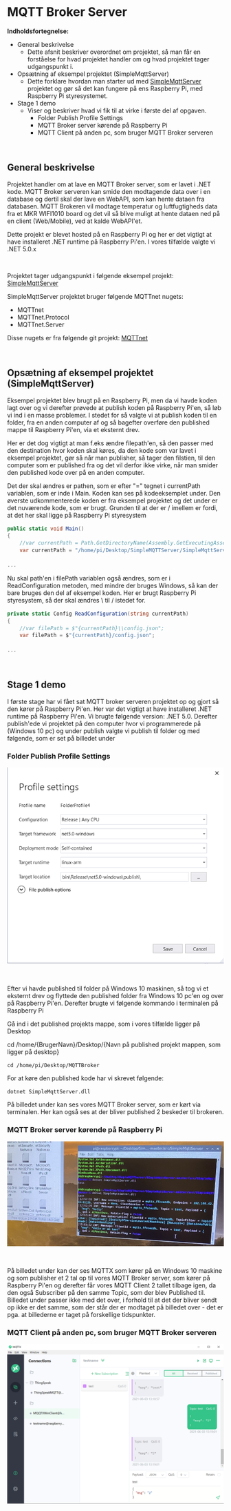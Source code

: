 # MQTT Broker Server

**Indholdsfortegnelse:**

* General beskrivelse
  * Dette afsnit beskriver overordnet om projektet, så man får en forståelse for hvad projektet handler om og hvad projektet tager udgangspunkt i.
* Opsætning af eksempel projektet (SimpleMqttServer)
  * Dette forklare hvordan man starter ud med [SimpleMqttServer](https://github.com/SeppPenner/SimpleMqttServer) projektet og gør så det kan fungere på ens Raspberry Pi, med Raspberry Pi styresystemet.
* Stage 1 demo
  * Viser og beskriver hvad vi fik til at virke i første del af opgaven.
  	* Folder Publish Profile Settings
  	* MQTT Broker server kørende på Raspberry Pi
  	* MQTT Client på anden pc, som bruger MQTT Broker serveren

&nbsp;&nbsp;

## General beskrivelse
Projektet handler om at lave en MQTT Broker server, som er lavet i .NET kode. MQTT Broker serveren kan smide den modtagende data over i en database og dertil skal der lave en WebAPI, som kan hente dataen fra databasen.
MQTT Brokeren vil modtage temperatur og luftfugtigheds data fra et MKR WIFI1010 board og det vil så blive muligt at hente dataen ned på en client (Web/Mobile), ved at kalde WebAPI'et.

Dette projekt er blevet hosted på en Raspberry Pi og her er det vigtigt at have installeret .NET runtime på Raspberry Pi'en. I vores tilfælde valgte vi .NET 5.0.x

&nbsp;

Projektet tager udgangspunkt i følgende eksempel projekt: [SimpleMqttServer](https://github.com/SeppPenner/SimpleMqttServer)

SimpleMqttServer projektet bruger følgende MQTTnet nugets:
* MQTTnet
* MQTTnet.Protocol
* MQTTnet.Server

Disse nugets er fra følgende git projekt: [MQTTnet](https://github.com/chkr1011/MQTTnet)

&nbsp;

## Opsætning af eksempel projektet (SimpleMqttServer)

Eksempel projektet blev brugt på en Raspberry Pi, men da vi havde koden lagt over og vi derefter prøvede at publish koden på Raspberry Pi'en, så løb vi ind i en masse problemer.
I stedet for så valgte vi at publish koden til en folder, fra en anden computer af og så bagefter overføre den published mappe til Raspberry Pi'en, via et eksternt drev.

Her er det dog vigtigt at man f.eks ændre filepath'en, så den passer med den destination hvor koden skal køres, da den kode som var lavet i eksempel projektet, gør så når man publisher, så tager den filstien, til den computer som er published fra og det vil derfor ikke virke, når man smider den published kode over på en anden computer.

Det der skal ændres er pathen, som er efter "=" tegnet i currentPath variablen, som er inde i Main. Koden kan ses på kodeeksemplet under.
Den øverste udkommenterede koden er fra eksempel projektet og det under er det nuværende kode, som er brugt.
Grunden til at der er / imellem er fordi, at det her skal ligge på Raspberry Pi styresystem

```csharp
public static void Main()
{
	//var currentPath = Path.GetDirectoryName(Assembly.GetExecutingAssembly().Location);
	var currentPath = "/home/pi/Desktop/SimpleMQTTServer/SimpleMqttServer-master/src/SimpleMqttServer";

...
```

Nu skal path'en i filePath variablen også ændres, som er i ReadConfiguration metoden, med mindre der bruges Windows, så kan der bare bruges den del af eksempel koden.
Her er brugt Raspberry Pi styresystem, så der skal ændres \\ til / istedet for.

```csharp
private static Config ReadConfiguration(string currentPath)
{
	//var filePath = $"{currentPath}\\config.json";
	var filePath = $"{currentPath}/config.json";

...
```

&nbsp;

## Stage 1 demo

I første stage har vi fået sat MQTT broker serveren projektet op og gjort så den kører på Raspberry Pi'en.
Her var det vigtigt at have installeret .NET runtime på Raspberry Pi'en. Vi brugte følgende version: .NET 5.0.
Derefter publish'ede vi projektet på den computer hvor vi programmerede på (Windows 10 pc) og under publish valgte vi publish til folder og med følgende, som er set på billedet under

### Folder Publish Profile Settings
![](readmeImages/folderPublishScreenshot.png)

&nbsp;

Efter vi havde published til folder på Windows 10 maskinen, så tog vi et eksternt drev og flyttede den published folder fra Windows 10 pc'en og over på Raspberry Pi'en.
Derefter brugte vi følgende kommando i terminalen på Raspberry Pi

Gå ind i det published projekts mappe, som i vores tilfælde ligger på Desktop

cd /home/{BrugerNavn}/Desktop/{Navn på published projekt mappen, som ligger på desktop}
```shell
cd /home/pi/Desktop/MQTTBroker
```

For at køre den published kode har vi skrevet følgende:
```shell
dotnet SimpleMqttServer.dll
```

På billedet under kan ses vores MQTT Broker server, som er kørt via terminalen.
Her kan også ses at der bliver published 2 beskeder til brokeren.

### MQTT Broker server kørende på Raspberry Pi
![](readmeImages/screenshotMQTT2.jpg)

&nbsp;

På billedet under kan der ses MQTTX som kører på en Windows 10 maskine og som publisher et 2 tal op til vores MQTT Broker server, som kører på Raspberry Pi'en og derefter får vores MQTT Client 2 tallet tilbage igen, da den også Subscriber på den samme Topic, som der blev Published til.
Billedet under passer ikke med det over, i forhold til at det der bliver sendt op ikke er det samme, som der står der er modtaget på billedet over - det er pga. at billederne er taget på forskellige tidspunkter.

### MQTT Client på anden pc, som bruger MQTT Broker serveren
![](readmeImages/screenshotMQTT.png)
